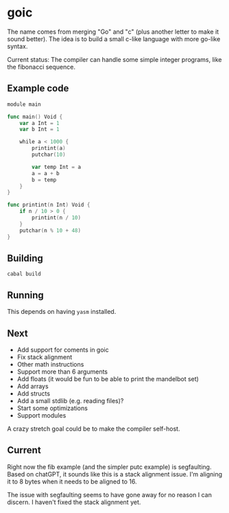 
# goic

The name comes from merging "Go" and "c" (plus another letter to make it sound better).
The idea is to build a small c-like language with more go-like syntax.

Current status: The compiler can handle some simple integer programs, like the
fibonacci sequence.

## Example code

```go
module main

func main() Void {
    var a Int = 1
    var b Int = 1

    while a < 1000 {
        printint(a)
        putchar(10)

        var temp Int = a
        a = a + b
        b = temp
    }
}

func printint(n Int) Void {
    if n / 10 > 0 {
        printint(n / 10)
    }
    putchar(n % 10 + 48)
}
```

## Building

`cabal build`

## Running

This depends on having `yasm` installed.

## Next

- Add support for coments in goic
- Fix stack alignment
- Other math instructions
- Support more than 6 arguments
- Add floats (it would be fun to be able to print the mandelbot set)
- Add arrays
- Add structs
- Add a small stdlib (e.g. reading files)?
- Start some optimizations
- Support modules

A crazy stretch goal could be to make the compiler self-host.

## Current

Right now the fib example (and the simpler putc example) is segfaulting. Based on chatGPT, it sounds
like this is a stack alignment issue. I'm aligning it to 8 bytes when it needs to be aligned to 16.

The issue with segfaulting seems to have gone away for no reason I can
discern. I haven't fixed the stack alignment yet.

